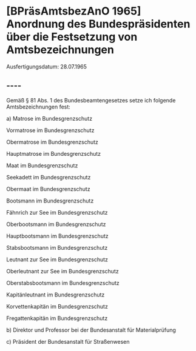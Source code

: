 # [BPräsAmtsbezAnO 1965] Anordnung des Bundespräsidenten über die Festsetzung von Amtsbezeichnungen

Ausfertigungsdatum: 28.07.1965

 

## ----

Gemäß § 81 Abs. 1 des Bundesbeamtengesetzes setze ich folgende Amtsbezeichnungen fest:

a) Matrose im Bundesgrenzschutz

Vormatrose im Bundesgrenzschutz

Obermatrose im Bundesgrenzschutz

Hauptmatrose im Bundesgrenzschutz

Maat im Bundesgrenzschutz

Seekadett im Bundesgrenzschutz

Obermaat im Bundesgrenzschutz

Bootsmann im Bundesgrenzschutz

Fähnrich zur See im Bundesgrenzschutz

Oberbootsmann im Bundesgrenzschutz

Hauptbootsmann im Bundesgrenzschutz

Stabsbootsmann im Bundesgrenzschutz

Leutnant zur See im Bundesgrenzschutz

Oberleutnant zur See im Bundesgrenzschutz

Oberstabsbootsmann im Bundesgrenzschutz

Kapitänleutnant im Bundesgrenzschutz

Korvettenkapitän im Bundesgrenzschutz

Fregattenkapitän im Bundesgrenzschutz

b) Direktor und Professor bei der Bundesanstalt für Materialprüfung

c) Präsident der Bundesanstalt für Straßenwesen
